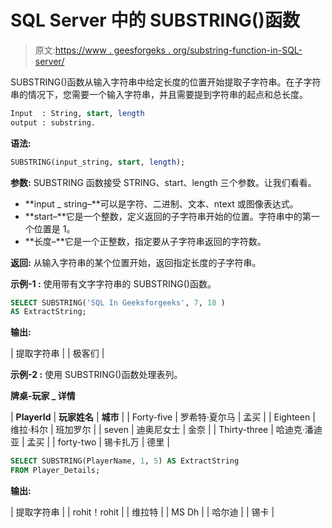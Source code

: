 # SQL Server 中的 SUBSTRING()函数

> 原文:[https://www . geesforgeks . org/substring-function-in-SQL-server/](https://www.geeksforgeeks.org/substring-function-in-sql-server/)

SUBSTRING()函数从输入字符串中给定长度的位置开始提取子字符串。在子字符串的情况下，您需要一个输入字符串，并且需要提到字符串的起点和总长度。

```sql
Input  : String, start, length
output : substring.

```

**语法:**

```sql
SUBSTRING(input_string, start, length);

```

**参数:**
SUBSTRING 函数接受 STRING、start、length 三个参数。让我们看看。

*   **input _ string–**可以是字符、二进制、文本、ntext 或图像表达式。
*   **start–**它是一个整数，定义返回的子字符串开始的位置。字符串中的第一个位置是 1。
*   **长度–**它是一个正整数，指定要从子字符串返回的字符数。

**返回:**
从输入字符串的某个位置开始，返回指定长度的子字符串。

**示例-1 :**
使用带有文字字符串的 SUBSTRING()函数。

```sql
SELECT SUBSTRING('SQL In Geeksforgeeks', 7, 18 ) 
AS ExtractString;

```

**输出:**

| 提取字符串 |
| 极客们 |

**示例-2 :**
使用 SUBSTRING()函数处理表列。

**牌桌-玩家 _ 详情**

| **PlayerId** | **玩家姓名** | **城市** |
| Forty-five | 罗希特·夏尔马 | 孟买 |
| Eighteen | 维拉·科尔 | 班加罗尔 |
| seven | 迪奥尼女士 | 金奈 |
| Thirty-three | 哈迪克·潘迪亚 | 孟买 |
| forty-two | 锡卡扎万 | 德里 |

```sql
SELECT SUBSTRING(PlayerName, 1, 5) AS ExtractString
FROM Player_Details;

```

**输出:**

| 提取字符串 |
| rohit！rohit |
| 维拉特 |
| MS Dh |
| 哈尔迪 |
| 锡卡 |